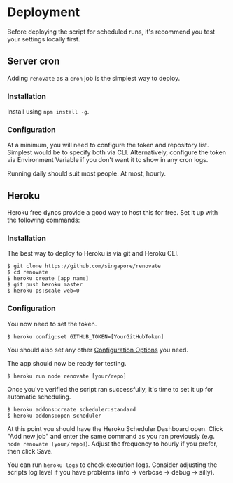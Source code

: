 # Deployment

Before deploying the script for scheduled runs, it's recommend you test your settings locally first.

## Server cron

Adding `renovate` as a `cron` job is the simplest way to deploy.

### Installation

Install using `npm install -g`.

### Configuration

At a minimum, you will need to configure the token and repository list.
Simplest would be to specify both via CLI.
Alternatively, configure the token via Environment Variable if you don't want it to show in any cron logs.

Running daily should suit most people. At most, hourly.

## Heroku

Heroku free dynos provide a good way to host this for free. Set it up with the following commands:

### Installation

The best way to deploy to Heroku is via git and Heroku CLI.

```
$ git clone https://github.com/singapore/renovate
$ cd renovate
$ heroku create [app name]
$ git push heroku master
$ heroku ps:scale web=0
```

### Configuration

You now need to set the token.

```
$ heroku config:set GITHUB_TOKEN=[YourGitHubToken]
```

You should also set any other [Configuration Options](configuration.md) you need.

The app should now be ready for testing.

```
$ heroku run node renovate [your/repo]
```

Once you've verified the script ran successfully, it's time to set it up for automatic scheduling.
```
$ heroku addons:create scheduler:standard
$ heroku addons:open scheduler
```

At this point you should have the Heroku Scheduler Dashboard open. Click "Add new job" and enter the same command as you ran previously (e.g. `node renovate [your/repo]`). Adjust the frequency to hourly if you prefer, then click Save.

You can run `heroku logs` to check execution logs. Consider adjusting the scripts log level if you have problems (info -> verbose -> debug -> silly).
